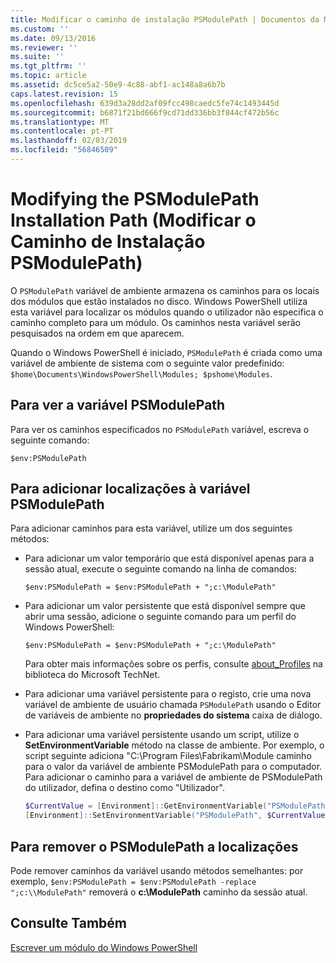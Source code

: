 ```yaml
---
title: Modificar o caminho de instalação PSModulePath | Documentos da Microsoft
ms.custom: ''
ms.date: 09/13/2016
ms.reviewer: ''
ms.suite: ''
ms.tgt_pltfrm: ''
ms.topic: article
ms.assetid: dc5ce5a2-50e9-4c88-abf1-ac148a8a6b7b
caps.latest.revision: 15
ms.openlocfilehash: 639d3a28dd2af09fcc498caedc5fe74c1493445d
ms.sourcegitcommit: b6871f21bd666f9cd71dd336bb3f844cf472b56c
ms.translationtype: MT
ms.contentlocale: pt-PT
ms.lasthandoff: 02/03/2019
ms.locfileid: "56846509"
---
```

# <a name="modifying-the-psmodulepath-installation-path"></a>Modifying the PSModulePath Installation Path (Modificar o Caminho de Instalação PSModulePath)

O `PSModulePath` variável de ambiente armazena os caminhos para os locais dos módulos que estão instalados no disco. Windows PowerShell utiliza esta variável para localizar os módulos quando o utilizador não especifica o caminho completo para um módulo. Os caminhos nesta variável serão pesquisados na ordem em que aparecem.

Quando o Windows PowerShell é iniciado, `PSModulePath` é criada como uma variável de ambiente de sistema com o seguinte valor predefinido: `$home\Documents\WindowsPowerShell\Modules; $pshome\Modules`.

## <a name="to-view-the-psmodulepath-variable"></a>Para ver a variável PSModulePath

Para ver os caminhos especificados no `PSModulePath` variável, escreva o seguinte comando:

`$env:PSModulePath`

## <a name="to-add-locations-to-the-psmodulepath-variable"></a>Para adicionar localizações à variável PSModulePath

Para adicionar caminhos para esta variável, utilize um dos seguintes métodos:

- Para adicionar um valor temporário que está disponível apenas para a sessão atual, execute o seguinte comando na linha de comandos:

  `$env:PSModulePath = $env:PSModulePath + ";c:\ModulePath"`

- Para adicionar um valor persistente que está disponível sempre que abrir uma sessão, adicione o seguinte comando para um perfil do Windows PowerShell:

  `$env:PSModulePath = $env:PSModulePath + ";c:\ModulePath"`

  Para obter mais informações sobre os perfis, consulte [about_Profiles](/powershell/module/microsoft.powershell.core/about/about_profiles) na biblioteca do Microsoft TechNet.

- Para adicionar uma variável persistente para o registo, crie uma nova variável de ambiente de usuário chamada `PSModulePath` usando o Editor de variáveis de ambiente no **propriedades do sistema** caixa de diálogo.

- Para adicionar uma variável persistente usando um script, utilize o **SetEnvironmentVariable** método na classe de ambiente. Por exemplo, o script seguinte adiciona "C:\Program Files\Fabrikam\Module caminho para o valor da variável de ambiente PSModulePath para o computador. Para adicionar o caminho para a variável de ambiente de PSModulePath do utilizador, defina o destino como "Utilizador".

  ```powershell
  $CurrentValue = [Environment]::GetEnvironmentVariable("PSModulePath", "Machine")
  [Environment]::SetEnvironmentVariable("PSModulePath", $CurrentValue + ";C:\Program Files\Fabrikam\Modules", "Machine")

  ```

## <a name="to-remove-locations-from-the-psmodulepath"></a>Para remover o PSModulePath a localizações

Pode remover caminhos da variável usando métodos semelhantes: por exemplo, `$env:PSModulePath = $env:PSModulePath -replace ";c:\\ModulePath"` removerá o **c:\ModulePath** caminho da sessão atual.

## <a name="see-also"></a>Consulte Também

[Escrever um módulo do Windows PowerShell](./writing-a-windows-powershell-module.md)

